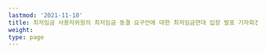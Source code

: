 ```yaml
---
lastmod: '2021-11-10'
title: 최저임금 사용자위원의 최저임금 동결 요구안에 대한 최저임금연대 입장 발표 기자회견
weight: 
type: page
---
```

